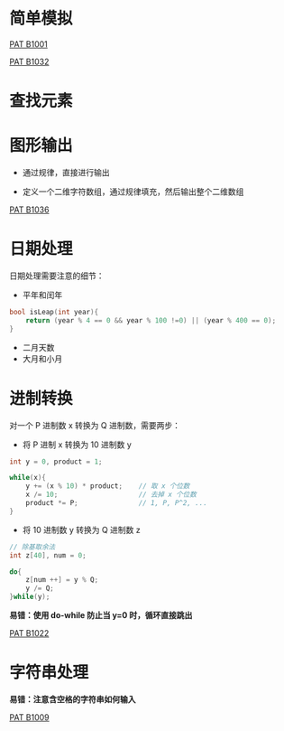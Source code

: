 # 简单模拟

[PAT B1001](https://github.com/Lsyhprum/PAT/tree/master/B1001)

[PAT B1032](https://github.com/Lsyhprum/PAT/tree/master/B1032)

# 查找元素

# 图形输出

* 通过规律，直接进行输出

* 定义一个二维字符数组，通过规律填充，然后输出整个二维数组

[PAT B1036](https://github.com/Lsyhprum/PAT/tree/master/B1036)

# 日期处理

日期处理需要注意的细节：

* 平年和闰年

```cpp
bool isLeap(int year){
    return (year % 4 == 0 && year % 100 !=0) || (year % 400 == 0);
}
```

* 二月天数
* 大月和小月

# 进制转换

对一个 P 进制数 x 转换为 Q 进制数，需要两步：

* 将 P 进制 x 转换为 10 进制数 y

```cpp
int y = 0, product = 1;

while(x){
    y += (x % 10) * product;    // 取 x 个位数
    x /= 10;                    // 去掉 x 个位数
    product *= P;               // 1, P, P^2, ...
}
```

* 将 10 进制数 y 转换为 Q 进制数 z

```cpp
// 除基取余法
int z[40], num = 0;

do{
    z[num ++] = y % Q;
    y /= Q;
}while(y);                 
```

**易错：使用 do-while 防止当 y=0 时，循环直接跳出**

[PAT B1022](https://github.com/Lsyhprum/PAT/tree/master/B1022)

# 字符串处理

**易错：注意含空格的字符串如何输入**

[PAT B1009](https://github.com/Lsyhprum/PAT/tree/master/B1009)